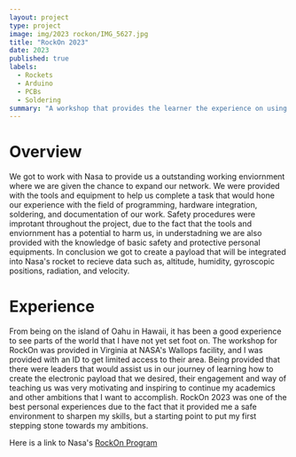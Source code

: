 ```yaml
---
layout: project
type: project
image: img/2023 rockon/IMG_5627.jpg
title: "RockOn 2023"
date: 2023
published: true
labels:
  - Rockets
  - Arduino
  - PCBs
  - Soldering  
summary: "A workshop that provides the learner the experience on using the skills they have and skills they will learn to create a payload thats going to be integrated into a rocket, launched into space."
---
```

# Overview
We got to work with Nasa to provide us a outstanding working enviornment where we are given the chance to expand our network. We were provided with the tools and equipment to help us complete a task that would hone our experience with the field of programming, hardware integration, soldering, and documentation of our work. Safety procedures were improtant throughout the project, due to the fact that the tools and enviornment has a potential to harm us, in understadning we are also provided with the knowledge of basic safety and protective personal equipments. In conclusion we got to create a payload that will be integrated into Nasa's rocket to recieve data such as, altitude, humidity, gyroscopic positions, radiation, and velocity.

# Experience
From being on the island of Oahu in Hawaii, it has been a good experience to see parts of the world that I have not yet set foot on. The workshop for RockOn was provided in Virginia at NASA's Wallops facility, and I was provided with an ID to get limited access to their area. Being provided that there were leaders that would assist us in our journey of learning how to create the electronic payload that we desired, their engagement and way of teaching us was very motivating and inspiring to continue my academics and other ambitions that I want to accomplish. RockOn 2023 was one of the best personal experiences due to the fact that it provided me a safe environment to sharpen my skills, but a starting point to put my first stepping stone towards my ambitions.

Here is a link to Nasa's [RockOn Program](https://www.nasa.gov/wallops/stem/rock-on/)
